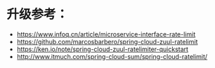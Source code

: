# 升级参考：

- https://www.infoq.cn/article/microservice-interface-rate-limit
- https://github.com/marcosbarbero/spring-cloud-zuul-ratelimit
- https://ken.io/note/spring-cloud-zuul-ratelimiter-quickstart
- http://www.itmuch.com/spring-cloud-sum/spring-cloud-ratelimit/
